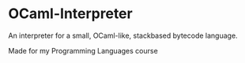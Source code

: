 # OCaml-Interpreter
An interpreter for a small, OCaml-like, stackbased bytecode language.

Made for my Programming Languages course

